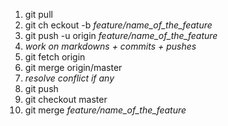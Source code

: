 1. git pull
2. git ch eckout -b *feature/name_of_the_feature*
3. git push -u origin *feature/name_of_the_feature*
4. *work on markdowns + commits + pushes*
5. git fetch origin
6. git merge origin/master
7. *resolve conflict if any*
8. git push
9. git checkout master
10. git merge *feature/name_of_the_feature*
